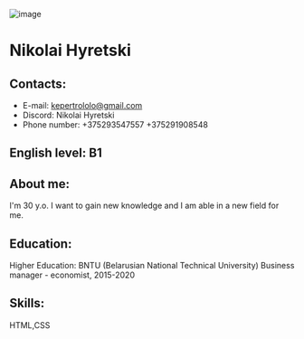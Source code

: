 ![image](https://sun9-26.userapi.com/impf/c840138/v840138094/43c85/kuIKs33UAQc.jpg?size=720x1080&quality=96&sign=071735fde3532f81d04860550f82fed1&type=album)
# Nikolai Hyretski
## Contacts: 
* E-mail: kepertrololo@gmail.com
* Discord: Nikolai Hyretski 
* Phone number: +375293547557 +375291908548
## English  level: B1
## About me: 
I'm 30 y.o. I want to gain new knowledge and I am able in a new field for me.
## Education: 
Higher Education: BNTU (Belarusian National Technical University) Business manager - economist, 2015-2020
## Skills:
HTML,CSS